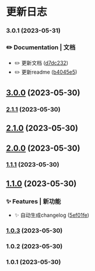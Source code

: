# 更新日志 


### 3.0.1 (2023-05-31)


### ✏️ Documentation | 文档

* ✏️  更新文档 ([d7dc232](https://github.com/night-peiqi/pnpm-vue3-ui-template/commit/d7dc23201200015993fa5ed9e248988c1cd71d2b))
* ✏️  更新readme ([b4045e5](https://github.com/night-peiqi/pnpm-vue3-ui-template/commit/b4045e5e7d7f9e33ee0f7af0b5fd57a99305de82))

## [3.0.0](https://github.com/night-peiqi/test-code-format/compare/v2.1.1...v3.0.0) (2023-05-30)

### [2.1.1](https://github.com/night-peiqi/test-code-format/compare/v2.1.0...v2.1.1) (2023-05-30)

## [2.1.0](https://github.com/night-peiqi/test-code-format/compare/v2.0.0...v2.1.0) (2023-05-30)

## [2.0.0](https://github.com/night-peiqi/test-code-format/compare/v1.1.1...v2.0.0) (2023-05-30)

### [1.1.1](https://github.com/night-peiqi/test-code-format/compare/v1.1.0...v1.1.1) (2023-05-30)

## [1.1.0](https://github.com/night-peiqi/test-code-format/compare/v1.0.3...v1.1.0) (2023-05-30)


### ✨ Features | 新功能

* ✨ 自动生成changelog ([5ef01fe](https://github.com/night-peiqi/test-code-format/commit/5ef01fe30d166bbdd56fa04df90d0fd25eaeb1ed))

### [1.0.3](https://github.com/night-peiqi/test-code-format/compare/v1.0.2...v1.0.3) (2023-05-30)

### 1.0.2 (2023-05-30)

### 1.0.1 (2023-05-30)
